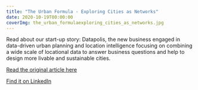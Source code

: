 ```yaml
---
title: "The Urban Formula - Exploring Cities as Networks"
date: 2020-10-19T00:00:00
coverImg: the_urban_formulaexploring_cities_as_networks.jpg
---
```


Read about our start-up story: Datapolis, the new business engaged in data-driven urban planning and location intelligence focusing on combining a wide scale of locational data to answer business questions and help to design more livable and sustainable cities.

<!--more-->

[Read the original article here](https://hypeandhyper.com/the-urban-formula-datapolis/)

[Find it on LinkedIn](https://www.linkedin.com/company/datapolisio)
